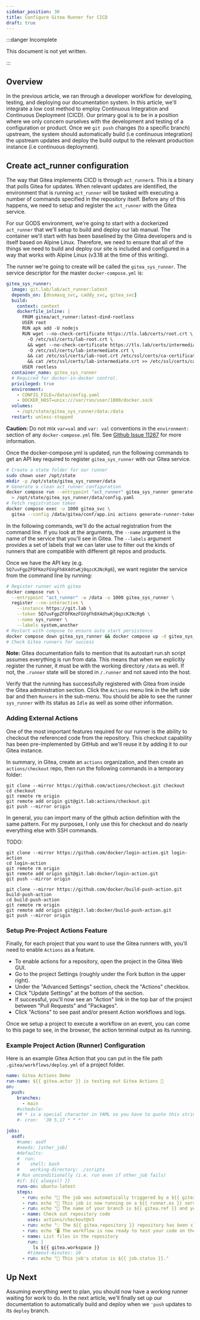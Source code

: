 ```yaml
---
sidebar_position: 30
title: Configure Gitea Runner for CICD
draft: true
---
```


:::danger Incomplete

This document is not yet written.

:::

## Overview

In the previous article, we ran through a developer workflow for developing, testing, and deploying our documentation system. In this article, we'll integrate a low cost method to employ Continuous Integration and Continuous Deployment (CICD). Our primary goal is to be in a position where we only concern ourselves with the development and testing of a configuration or product. Once we `git push` changes (to a specific branch) upstream, the system should automatically build (i.e continuous integration) the upstream updates and deploy the build output to the relevant production instance (i.e continuous deployment).

## Create act_runner configuration

The way that Gitea implements CICD is through `act_runner`s. This is a binary that polls Gitea for updates. When relevant updates are identified, the environment that is running `act_runner` will be tasked with executing a number of commands specified in the repository itself. Before any of this happens, we need to setup and register the `act_runner` with the Gitea service.

For our GODS environment, we're going to start with a dockerized `act_runner` that we'll setup to build and deploy our lab manual. The container we'll start with has been baselined by the Gitea developers and is itself based on Alpine Linux. Therefore, we need to ensure that all of the things we need to build and deploy our site is included and configured in a way that works with Alpine Linux (v3.18 at the time of this writing).

The runner we're going to create will be called the `gitea_sys_runner`. The service descriptor for the master `docker-compose.yml` is:

```yaml
gitea_sys_runner:
  image: git.lab/lab/act_runner:latest
  depends_on: [dnsmasq_svc, caddy_svc, gitea_svc]
  build:
    context: context
    dockerfile_inline: |
      FROM gitea/act_runner:latest-dind-rootless
      USER root
      RUN apk add -U nodejs
      RUN wget --no-check-certificate https://tls.lab/certs/root.crt \
        -O /etc/ssl/certs/lab-root.crt \
        && wget --no-check-certificate https://tls.lab/certs/intermediate.crt \
        -O /etc/ssl/certs/lab-intermediate.crt \
        && cat /etc/ssl/certs/lab-root.crt /etc/ssl/certs/ca-certificates.crt \
        && cat /etc/ssl/certs/lab-intermediate.crt >> /etc/ssl/certs/ca-certificates.crt
      USER rootless
  container_name: gitea_sys_runner
  # Required for docker-in-docker control.
  privileged: true
  environment:
    - CONFIG_FILE=/data/config.yaml
    - DOCKER_HOST=unix:///var/run/user/1000/docker.sock
  volumes:
    - /opt/state/gitea_sys_runner/data:/data
  restart: unless-stopped
```

**Caution:** Do not mix `var=val` and `var: val` conventions in the `environment:` section of any `docker-compose.yml` file. See [Github Issue 11267](https://github.com/docker/compose/issues/11267) for more information.

Once the docker-compose.yml is updated, run the following commands to get an API key required to register `gitea_sys_runner` with our Gitea service.

```sh
# Create a state folder for our runner
sudo chown user /opt/state
mkdir -p /opt/state/gitea_sys_runner/data
# Generate a clean act_runner configuration
docker compose run --entrypoint "act_runner" gitea_sys_runner generate-config \
  > /opt/state/gitea_sys_runner/data/config.yaml
# Fetch registration token
docker compose exec -u 1000 gitea_svc \
  gitea --config /data/gitea/conf/app.ini actions generate-runner-token
```

In the following commands, we'll do the actual registration from the command line. If you look at the arguments, the `--name` argument is the name of the service that you'll see in Gitea. The `--labels` argument provides a set of labels that we can later use to filter out the kinds of runners that are compatible with different git repos and products.

Once we have the API key (e.g. `5Q7uvFgpZFOFKmzFGVgFh8X4dtwKj0qzcKJNcRg6`), we want register the service from the command line by running:

```sh
# Register runner with gitea
docker compose run \
  --entrypoint "act_runner" -w /data -u 1000 gitea_sys_runner \
  register --no-interactive \
    --instance https://git.lab \
    --token 5Q7uvFgpZFOFKmzFGVgFh8X4dtwKj0qzcKJNcRg6 \
    --name sys_runner \
    --labels system,another
# Restart with compose to ensure auto start persistence
docker compose down gitea_sys_runner && docker compose up -d gitea_sys_runner
# Check Gitea runners for success
```

**Note:** Gitea documentation fails to mention that its autostart run.sh script assumes everything is run from data. This means that when we explicitly register the runner, it must be with the working directory `/data` as well. If not, the `.runner` state will be stored in `/.runner` and not saved into the host.

Verify that the running has successfully registered with Gitea from inside the Gitea administration section. Click the `Actions` menu link in the left side bar and then `Runners` in the sub-menu. You should be able to see the runner `sys_runner` with its status as `Idle` as well as some other information.

### Adding External Actions

One of the most important features required for our runner is the ability to checkout the referenced code from the repository. This checkout capability has been pre-implemented by GitHub and we'll reuse it by adding it to our Gitea instance.

In summary, in Gitea, create an `actions` organization, and then create an `actions/checkout` repo, then run the following commands in a temporary folder:

```
git clone --mirror https://github.com/actions/checkout.git checkout
cd checkout
git remote rm origin
git remote add origin git@git.lab:actions/checkout.git
git push --mirror origin
```

In general, you can import many of the github action definition with the same pattern. For my purposes, I only use this for checkout and do nearly everything else with SSH commands.

TODO:
```
git clone --mirror https://github.com/docker/login-action.git login-action
cd login-action
git remote rm origin
git remote add origin git@git.lab:docker/login-action.git
git push --mirror origin
```

```
git clone --mirror https://github.com/docker/build-push-action.git build-push-action
cd build-push-action
git remote rm origin
git remote add origin git@git.lab:docker/build-push-action.git
git push --mirror origin
```


### Setup Pre-Project Actions Feature

Finally, for each project that you want to use the Gitea runners with, you'll need to enable `Actions` as a feature.

- To enable actions for a repository, open the project in the Gitea Web GUI. 
- Go to the project Settings (roughly under the Fork button in the upper right).
- Under the "Advanced Settings" section, check the "Actions" checkbox.
- Click "Update Settings" at the bottom of the section.
- If successful, you'll now see an "Action" link in the top bar of the project between "Pull Requests" and "Packages".
- Click "Actions" to see past and/or present Action workflows and logs.

Once we setup a project to execute a workflow on an event, you can come to this page to see, in the browser, the action terminal output as its running.

### Example Project Action (Runner) Configuration

Here is an example Gitea Action that you can put in the file path `.gitea/workflows/deploy.yml` of a project folder.

```yaml
name: Gitea Actions Demo
run-name: ${{ gitea.actor }} is testing out Gitea Actions 🚀
on:
  push:
    branches:
      - main
    #schedule:
    ## * is a special character in YAML so you have to quote this string
    #- cron:  '30 5,17 * * *'

jobs:
  asdf:
    #name: asdf
    #needs: [other_job]
    #defaults:
    #  run:
    #    shell: bash
    #    working-directory: ./scripts
    # Run unconditionally (i.e. run even if other_job fails)
    #if: ${{ always() }}
    runs-on: ubuntu-latest
    steps:
      - run: echo "🎉 The job was automatically triggered by a ${{ gitea.event_name }} event."
      - run: echo "🐧 This job is now running on a ${{ runner.os }} server hosted by Gitea!"
      - run: echo "🔎 The name of your branch is ${{ gitea.ref }} and your repository is ${{ gitea.repository }}."
      - name: Check out repository code
        uses: actions/checkout@v3
      - run: echo "💡 The ${{ gitea.repository }} repository has been cloned to the runner."
      - run: echo "🖥️ The workflow is now ready to test your code on the runner."
      - name: List files in the repository
        run: |
          ls ${{ gitea.workspace }}
        #timeout-minutes: 10
      - run: echo "🍏 This job's status is ${{ job.status }}."
```

## Up Next

Assuming everything went to plan, you should now have a working runner waiting for work to do. In the next article, we'll finally set up our documentation to automatically build and deploy when we `'push` updates to its `deploy` branch.







